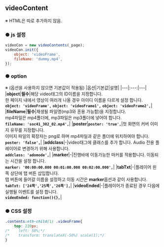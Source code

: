 ## videoContent

※ HTML은 따로 추가하지 않음.


### ● js 설정
```javascript
videoCon = new videoContents(_page);
videoCon.init({
    object: 'videoFrame',
    fileName: 'dummy.mp4',
});
```


### ● option
※ (옵션을 사용하지 않으면 기본값이 적용됨)
|옵션|기본값|설명|
|---|:---:|---|
|**object**|**필수**|해당 video태그의 ID이름을 지정합니다.<br>한 페이지 내에서 영상이 여러개 나올 경우 아이디 이름을 다르게 설정 합니다.<br>**`object: 'videoFrame',`** **`object: 'videoFrame1',`** **`object: 'videoFrame2',`**|
|**fileName**|**필수**|재생될 파일명(mp3와 혼용 가능함)을 지정합니다.<br>mp4파일은 mp4폴더에, mp3파일은 mp3폴더에 넣어야 합니다.<br>**`fileName: 'soc41_302_02.mp4',`**|
|**poster**|**`poster: 'true',`**|첫 화면의 커버 이미지 유무를 지정합니다.<br>이미지 파일의 확장자는 png로 하며 mp4파일과 같은 폴더에 위치하여야 합니다.<br>**`poster: 'false',`**|
|**addclass**|-|video태그에 클래스를 추가 합니다. Audio 전용 플레이어로 변경하기 위해 사용합니다.<br>**`addclass: 'adomode',`**|
|**marker**|-|진행바에 이동가능한 마커를 적용합니다. 이동되는 시간을 설정 합니다.<br>**`marker: '00:00:00.000 00:01:00.000 00:02:00.000',`**|
|**tabTxt**|-|플레이어 왼쪽 상단에 탭 버튼 삽입합니다.<br>탭 버튼에 들어갈 이름을 설정하고 이동 시간은 **marker**옵션과 같이 사용합니다.<br>**`tabTxt: ['24쪽','25쪽','26쪽'],`**|
|**videoEnded**|-|플레이어가 종료된 경우 다음에 실행될 이벤트를 설정 합니다.<br>**`videoEnded: function(){},`**|


### ● CSS 설정
```css
.contents:nth-child(1) .videoFrame{
    top: 220px;
/*    left: 50%;*/
/*    transform: translateX(-50%) scale(1);*/
}
```






